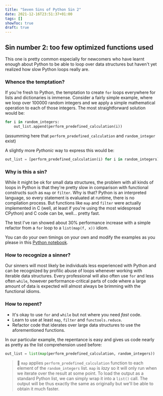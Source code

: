 ```yaml
---
title: "Seven Sins of Python Sin 2"
date: 2021-12-16T23:51:37+01:00
tags: []
showToc: true
draft: true
---
```


## Sin number 2: too few optimized functions used

This one is pretty common especially for newcomers who have learnt enough about Python to be able to loop over data structures but haven't yet realized how slow Python loops really are.

### Whence the temptation?

If you're fresh to Python, the temptation to create `for` loops everywhere for lists and dictionaries is immense. Consider a fairly simple example, where we loop over 100000 random integers and we apply a simple mathematical operation to each of those integers. The most straightforward solution would be:

```python
for i in random_integers:
    out_list.append(perform_predefined_calculation(i))
```

(assumming here that `perform_predefined_calculation` and `random_integer` exist)

A slightly more _Pythonic_ way to express this would be:

```python
out_list = [perform_predefined_calculation(i) for i in random_integers]
```

### Why is this a sin?

While it might be ok for small data structures, the problem with all kinds of loops in Python is that they're pretty slow in comparison with functional constructs such as `map` or `filter`. Why is that? Python is an interpreted language, so every statement is evaluated at runtime, there is no compilation process. But functions like `map` and `filter` were actually implemented in C (well, at least if you're using the most widespread CPython) and C code can be, well... pretty fast.

The test I've ran showed about 30% performance increase with a simple refactor from a `for` loop to a `list(map(f, x))` idiom.

You can do your own timings on your own and modify the examples as you please in this [Python notebook](https://github.com/kjczarne/kjczarne.github.io/tree/master/notebooks/python-sin-2.ipynb).

### How to recognize a sinner?

Our sinners will most likely be individuals less experienced with Python and can be recognized by profilic abuse of loops whenever working with iterable data structures. Every professional will also often use `for` and less often `while`, however performance-critical parts of code where a large amount of data is expected will almost always be brimming with the functional idioms.

### How to repent?

- It's okay to use `for` and `while` but not where you need _fast_ code.
- Learn to use at least `map`, `filter` and `functools.reduce`.
- Refactor code that iderates over large data structures to use the aforementioned functions.

In our particular example, the repentance is easy and gives us code nearly as pretty as the list comprehension used before:

```python
out_list = list(map(perform_predefined_calculation, random_integers))
```

> 👀 `map` applies `perform_predefined_calculation` function to each element of the `random_integers` list. `map` is _lazy_ so it will only run when we iterate over the result at some point. To load the output as a standard Python list, we can simply wrap it into a `list()` call. The output will be thus exactly the same as originally but we'll be able to obtain it much faster.
